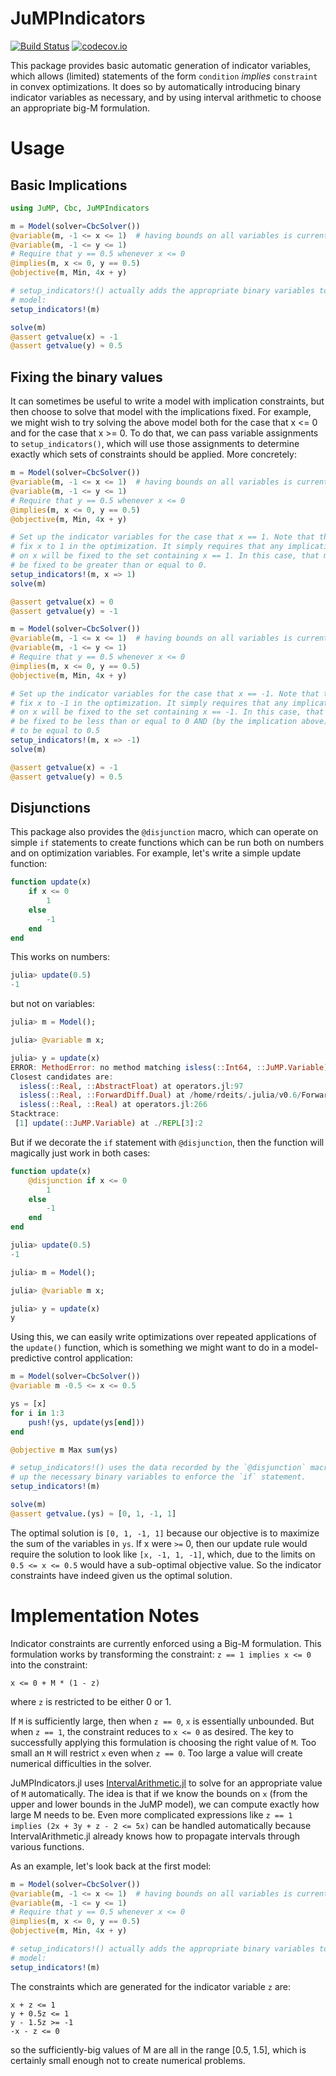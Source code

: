# JuMPIndicators

[![Build Status](https://travis-ci.org/rdeits/JuMPIndicators.jl.svg?branch=master)](https://travis-ci.org/rdeits/JuMPIndicators.jl) [![codecov.io](http://codecov.io/github/rdeits/JuMPIndicators.jl/coverage.svg?branch=master)](http://codecov.io/github/rdeits/JuMPIndicators.jl?branch=master)

This package provides basic automatic generation of indicator variables, which allows (limited) statements of the form `condition` *implies* `constraint` in convex optimizations. It does so by automatically introducing binary indicator variables as necessary, and by using interval arithmetic to choose an appropriate big-M formulation. 

# Usage

## Basic Implications

```julia
using JuMP, Cbc, JuMPIndicators

m = Model(solver=CbcSolver())
@variable(m, -1 <= x <= 1)  # having bounds on all variables is currently a requirement
@variable(m, -1 <= y <= 1)
# Require that y == 0.5 whenever x <= 0
@implies(m, x <= 0, y == 0.5)
@objective(m, Min, 4x + y)

# setup_indicators!() actually adds the appropriate binary variables to the
# model:
setup_indicators!(m)

solve(m)
@assert getvalue(x) ≈ -1
@assert getvalue(y) ≈ 0.5
```

## Fixing the binary values

It can sometimes be useful to write a model with implication constraints, but then choose to solve that model with the implications fixed. For example, we might wish to try solving the above model both for the case that x <= 0 and for the case that x >= 0. To do that, we can pass variable assignments to `setup_indicators()`, which will use those assignments to determine exactly which sets of constraints should be applied. More concretely:

```julia
m = Model(solver=CbcSolver())
@variable(m, -1 <= x <= 1)  # having bounds on all variables is currently a requirement
@variable(m, -1 <= y <= 1)
# Require that y == 0.5 whenever x <= 0
@implies(m, x <= 0, y == 0.5)
@objective(m, Min, 4x + y)

# Set up the indicator variables for the case that x == 1. Note that this does *not*
# fix x to 1 in the optimization. It simply requires that any implications which depend
# on x will be fixed to the set containing x == 1. In this case, that means that x will
# be fixed to be greater than or equal to 0. 
setup_indicators!(m, x => 1)
solve(m)

@assert getvalue(x) ≈ 0
@assert getvalue(y) ≈ -1
```

```julia
m = Model(solver=CbcSolver())
@variable(m, -1 <= x <= 1)  # having bounds on all variables is currently a requirement
@variable(m, -1 <= y <= 1)
# Require that y == 0.5 whenever x <= 0
@implies(m, x <= 0, y == 0.5)
@objective(m, Min, 4x + y)

# Set up the indicator variables for the case that x == -1. Note that this does *not*
# fix x to -1 in the optimization. It simply requires that any implications which depend
# on x will be fixed to the set containing x == -1. In this case, that means that x will
# be fixed to be less than or equal to 0 AND (by the implication above) y will be fixed 
# to be equal to 0.5
setup_indicators!(m, x => -1)
solve(m)

@assert getvalue(x) ≈ -1
@assert getvalue(y) ≈ 0.5
```

## Disjunctions

This package also provides the `@disjunction` macro, which can operate on simple `if` statements to create functions which can be run both on numbers and on optimization variables. For example, let's write a simple update function:

```julia
function update(x)
    if x <= 0
        1
    else
        -1
    end
end
```

This works on numbers:

```julia
julia> update(0.5)
-1
```

but not on variables:

```julia
julia> m = Model();

julia> @variable m x;

julia> y = update(x)
ERROR: MethodError: no method matching isless(::Int64, ::JuMP.Variable)
Closest candidates are:
  isless(::Real, ::AbstractFloat) at operators.jl:97
  isless(::Real, ::ForwardDiff.Dual) at /home/rdeits/.julia/v0.6/ForwardDiff/src/dual.jl:161
  isless(::Real, ::Real) at operators.jl:266
Stacktrace:
 [1] update(::JuMP.Variable) at ./REPL[3]:2
```

But if we decorate the `if` statement with `@disjunction`, then the function will magically just work in both cases:

```julia
function update(x)
    @disjunction if x <= 0
        1
    else
        -1
    end
end
```

```julia
julia> update(0.5)
-1

julia> m = Model();

julia> @variable m x;

julia> y = update(x)
y
```

Using this, we can easily write optimizations over repeated applications of the `update()` function, which is something we might want to do in a model-predictive control application:

```julia
m = Model(solver=CbcSolver())
@variable m -0.5 <= x <= 0.5

ys = [x]
for i in 1:3
    push!(ys, update(ys[end]))
end

@objective m Max sum(ys)

# setup_indicators!() uses the data recorded by the `@disjunction` macro to set
# up the necessary binary variables to enforce the `if` statement.
setup_indicators!(m)

solve(m)
@assert getvalue.(ys) ≈ [0, 1, -1, 1]
```

The optimal solution is `[0, 1, -1, 1]` because our objective is to maximize the sum of the variables in `ys`. If x were `>=` 0, then our update rule would require the solution to look like `[x, -1, 1, -1]`, which, due to the limits on `0.5 <= x <= 0.5` would have a sub-optimal objective value. So the indicator constraints have indeed given us the optimal solution. 

# Implementation Notes

Indicator constraints are currently enforced using a Big-M formulation. This formulation works by transforming the constraint: `z == 1 implies x <= 0` into the constraint:

```
x <= 0 + M * (1 - z)
```

where `z` is restricted to be either 0 or 1. 

If `M` is sufficiently large, then when `z == 0`, `x` is essentially unbounded. But when `z == 1`, the constraint reduces to `x <= 0` as desired. The key to successfully applying this formulation is choosing the right value of `M`. Too small an `M` will restrict `x` even when `z == 0`. Too large a value will create numerical difficulties in the solver. 

JuMPIndicators.jl uses [IntervalArithmetic.jl](https://github.com/JuliaIntervals/IntervalArithmetic.jl) to solve for an appropriate value of `M` automatically. The idea is that if we know the bounds on `x` (from the upper and lower bounds in the JuMP model), we can compute exactly how large M needs to be. Even more complicated expressions like `z == 1 implies (2x + 3y + z - 2 <= 5x)` can be handled automatically because IntervalArithmetic.jl already knows how to propagate intervals through various functions. 

As an example, let's look back at the first model:

```julia
m = Model(solver=CbcSolver())
@variable(m, -1 <= x <= 1)  # having bounds on all variables is currently a requirement
@variable(m, -1 <= y <= 1)
# Require that y == 0.5 whenever x <= 0
@implies(m, x <= 0, y == 0.5)
@objective(m, Min, 4x + y)

# setup_indicators!() actually adds the appropriate binary variables to the
# model:
setup_indicators!(m)
```

The constraints which are generated for the indicator variable `z` are:

```
x + z <= 1
y + 0.5z <= 1
y - 1.5z >= -1
-x - z <= 0
```

so the sufficiently-big values of M are all in the range [0.5, 1.5], which is certainly small enough not to create numerical problems. 
